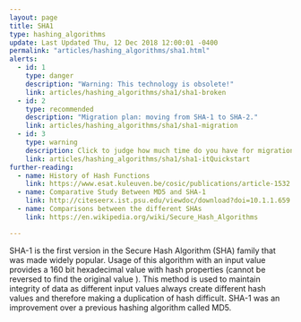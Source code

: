 ```yaml
---
layout: page
title: SHA1
type: hashing_algorithms
update: Last Updated Thu, 12 Dec 2018 12:00:01 -0400
permalink: "articles/hashing_algorithms/sha1.html"
alerts:
  - id: 1
    type: danger
    description: "Warning: This technology is obsolete!"
    link: articles/hashing_algorithms/sha1/sha1-broken
  - id: 2
    type: recommended
    description: "Migration plan: moving from SHA-1 to SHA-2."
    link: articles/hashing_algorithms/sha1/sha1-migration
  - id: 3
    type: warning
    description: Click to judge how much time do you have for migration.
    link: articles/hashing_algorithms/sha1/sha1-itQuickstart
further-reading:
  - name: History of Hash Functions
    link: https://www.esat.kuleuven.be/cosic/publications/article-1532.pdf
  - name: Comparative Study Between MD5 and SHA-1
    link: http://citeseerx.ist.psu.edu/viewdoc/download?doi=10.1.1.659.1400&rep=rep1&type=pdf
  - name: Comparisons between the different SHAs
    link: https://en.wikipedia.org/wiki/Secure_Hash_Algorithms

---
```

SHA-1 is the first version in the Secure Hash Algorithm (SHA) family that was made widely popular. Usage of this algorithm with an input value provides a 160 bit hexadecimal value with hash properties (cannot be reversed to find the original value ). This method is used to maintain integrity of data as different input values always create different hash values and therefore making a duplication of hash difficult. SHA-1 was an improvement over a previous hashing algorithm called MD5.
